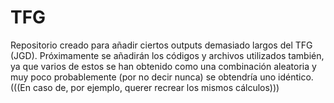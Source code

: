 # TFG
Repositorio creado para añadir ciertos outputs demasiado largos del TFG (JGD). Próximamente se añadirán los códigos y archivos utilizados también, ya que varios de estos se han obtenido como una combinación aleatoria y muy poco probablemente (por no decir nunca) se obtendría uno idéntico. (((En caso de, por ejemplo, querer recrear los mismos cálculos)))
